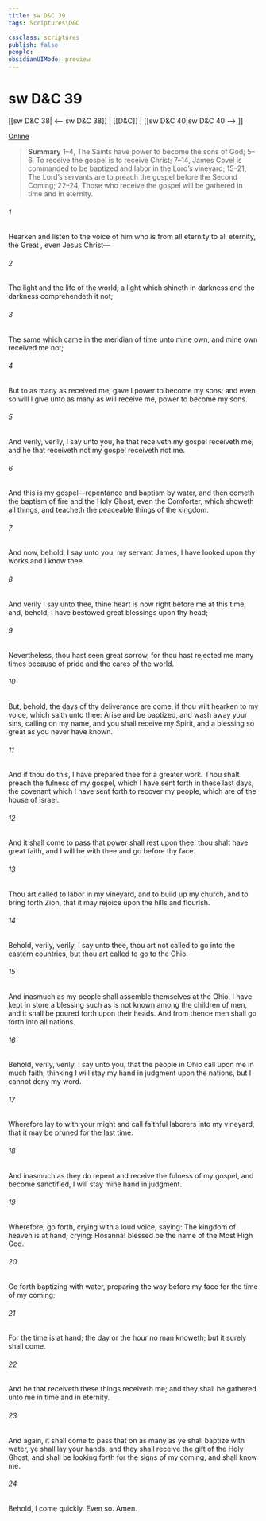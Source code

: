 ```yaml
---
title: sw D&C 39
tags: Scriptures\D&C

cssclass: scriptures
publish: false
people:
obsidianUIMode: preview
---
```


# sw D&C 39
[[sw D&C 38| <-- sw D&C 38]] | [[D&C]] | [[sw D&C 40|sw D&C 40 --> ]]

[Online](https://churchofjesuschrist.org/study/scriptures/dc-testament/dc/39?lang=eng)

> __Summary__
1–4, The Saints have power to become the sons of God; 5–6, To receive the gospel is to receive Christ; 7–14, James Covel is commanded to be baptized and labor in the Lord’s vineyard; 15–21, The Lord’s servants are to preach the gospel before the Second Coming; 22–24, Those who receive the gospel will be gathered in time and in eternity.

###### 1 
Hearken and listen to the voice of him who is from all eternity to all eternity, the Great , even Jesus Christ—

###### 2 
The light and the life of the world; a light which shineth in darkness and the darkness comprehendeth it not;

###### 3 
The same which came in the meridian of time unto mine own, and mine own received me not;

###### 4 
But to as many as received me, gave I power to become my sons; and even so will I give unto as many as will receive me, power to become my sons.

###### 5 
And verily, verily, I say unto you, he that receiveth my gospel receiveth me; and he that receiveth not my gospel receiveth not me.

###### 6 
And this is my gospel—repentance and baptism by water, and then cometh the baptism of fire and the Holy Ghost, even the Comforter, which showeth all things, and teacheth the peaceable things of the kingdom.

###### 7 
And now, behold, I say unto you, my servant James, I have looked upon thy works and I know thee.

###### 8 
And verily I say unto thee, thine heart is now right before me at this time; and, behold, I have bestowed great blessings upon thy head;

###### 9 
Nevertheless, thou hast seen great sorrow, for thou hast rejected me many times because of pride and the cares of the world.

###### 10 
But, behold, the days of thy deliverance are come, if thou wilt hearken to my voice, which saith unto thee: Arise and be baptized, and wash away your sins, calling on my name, and you shall receive my Spirit, and a blessing so great as you never have known.

###### 11 
And if thou do this, I have prepared thee for a greater work. Thou shalt preach the fulness of my gospel, which I have sent forth in these last days, the covenant which I have sent forth to recover my people, which are of the house of Israel.

###### 12 
And it shall come to pass that power shall rest upon thee; thou shalt have great faith, and I will be with thee and go before thy face.

###### 13 
Thou art called to labor in my vineyard, and to build up my church, and to bring forth Zion, that it may rejoice upon the hills and flourish.

###### 14 
Behold, verily, verily, I say unto thee, thou art not called to go into the eastern countries, but thou art called to go to the Ohio.

###### 15 
And inasmuch as my people shall assemble themselves at the Ohio, I have kept in store a blessing such as is not known among the children of men, and it shall be poured forth upon their heads. And from thence men shall go forth into all nations.

###### 16 
Behold, verily, verily, I say unto you, that the people in Ohio call upon me in much faith, thinking I will stay my hand in judgment upon the nations, but I cannot deny my word.

###### 17 
Wherefore lay to with your might and call faithful laborers into my vineyard, that it may be pruned for the last time.

###### 18 
And inasmuch as they do repent and receive the fulness of my gospel, and become sanctified, I will stay mine hand in judgment.

###### 19 
Wherefore, go forth, crying with a loud voice, saying: The kingdom of heaven is at hand; crying: Hosanna! blessed be the name of the Most High God.

###### 20 
Go forth baptizing with water, preparing the way before my face for the time of my coming;

###### 21 
For the time is at hand; the day or the hour no man knoweth; but it surely shall come.

###### 22 
And he that receiveth these things receiveth me; and they shall be gathered unto me in time and in eternity.

###### 23 
And again, it shall come to pass that on as many as ye shall baptize with water, ye shall lay your hands, and they shall receive the gift of the Holy Ghost, and shall be looking forth for the signs of my coming, and shall know me.

###### 24 
Behold, I come quickly. Even so. Amen.

